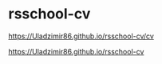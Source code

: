 # rsschool-cv
https://Uladzimir86.github.io/rsschool-cv/cv

https://Uladzimir86.github.io/rsschool-cv
